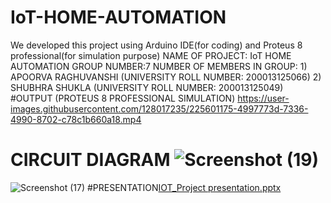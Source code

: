 # IoT-HOME-AUTOMATION
We developed this project using Arduino IDE(for coding) and Proteus 8 professional(for simulation purpose)
NAME OF PROJECT: IoT HOME AUTOMATION
GROUP NUMBER:7
NUMBER OF MEMBERS IN GROUP: 1) APOORVA RAGHUVANSHI (UNIVERSITY ROLL NUMBER: 200013125066)
                            2) SHUBHRA SHUKLA (UNIVERSITY ROLL NUMBER: 200013125049)
#OUTPUT (PROTEUS 8 PROFESSIONAL SIMULATION)
https://user-images.githubusercontent.com/128017235/225601175-4997773d-7336-4990-8702-c78c1b660a18.mp4

# CIRCUIT DIAGRAM ![Screenshot (19)](https://user-images.githubusercontent.com/128017235/225602643-4b536f27-dc65-44a9-bad9-9bdc84f41385.png)
![Screenshot (17)](https://user-images.githubusercontent.com/128017235/225602682-837de724-efd3-471f-a933-09a6f90492ff.png)
#PRESENTATION[IOT_Project presentation.pptx](https://github.com/ApoorvaRaghuvanshi/IoT-HOME-AUTOMATION/files/11010359/IOT_Project.presentation.pptx)
